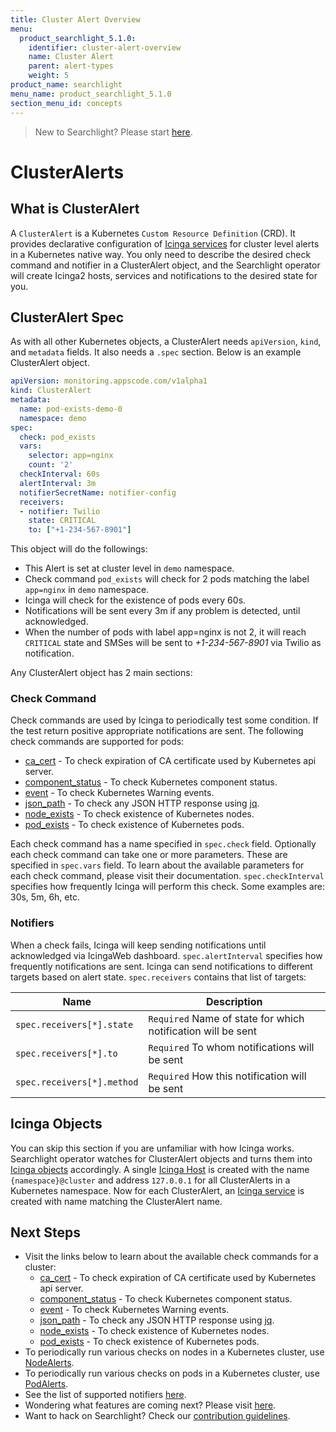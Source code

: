 ```yaml
---
title: Cluster Alert Overview
menu:
  product_searchlight_5.1.0:
    identifier: cluster-alert-overview
    name: Cluster Alert
    parent: alert-types
    weight: 5
product_name: searchlight
menu_name: product_searchlight_5.1.0
section_menu_id: concepts
---
```


> New to Searchlight? Please start [here](/products/searchlight/5.1.0/concepts/README).
# ClusterAlerts

## What is ClusterAlert
A `ClusterAlert` is a Kubernetes `Custom Resource Definition` (CRD). It provides declarative configuration of [Icinga services](https://www.icinga.com/docs/icinga2/latest/doc/09-object-types/#service) for cluster level alerts in a Kubernetes native way. You only need to describe the desired check command and notifier in a ClusterAlert object, and the Searchlight operator will create Icinga2 hosts, services and notifications to the desired state for you.

## ClusterAlert Spec
As with all other Kubernetes objects, a ClusterAlert needs `apiVersion`, `kind`, and `metadata` fields. It also needs a `.spec` section. Below is an example ClusterAlert object.

```yaml
apiVersion: monitoring.appscode.com/v1alpha1
kind: ClusterAlert
metadata:
  name: pod-exists-demo-0
  namespace: demo
spec:
  check: pod_exists
  vars:
    selector: app=nginx
    count: '2'
  checkInterval: 60s
  alertInterval: 3m
  notifierSecretName: notifier-config
  receivers:
  - notifier: Twilio
    state: CRITICAL
    to: ["+1-234-567-8901"]
```

This object will do the followings:

- This Alert is set at cluster level in `demo` namespace.
- Check command `pod_exists` will check for 2 pods matching the label `app=nginx` in `demo` namespace.
- Icinga will check for the existence of pods every 60s.
- Notifications will be sent every 3m if any problem is detected, until acknowledged.
- When the number of pods with label app=nginx is not 2, it will reach `CRITICAL` state and SMSes will be sent to _+1-234-567-8901_ via Twilio as notification.


Any ClusterAlert object has 2 main sections:

### Check Command
Check commands are used by Icinga to periodically test some condition. If the test return positive appropriate notifications are sent. The following check commands are supported for pods:

- [ca_cert](/products/searchlight/5.1.0/guides/cluster-alerts/ca_cert) - To check expiration of CA certificate used by Kubernetes api server.
- [component_status](/products/searchlight/5.1.0/guides/cluster-alerts/component_status) - To check Kubernetes component status.
- [event](/products/searchlight/5.1.0/guides/cluster-alerts/event) - To check Kubernetes Warning events.
- [json_path](/products/searchlight/5.1.0/guides/cluster-alerts/json_path) - To check any JSON HTTP response using [jq](https://stedolan.github.io/jq/).
- [node_exists](/products/searchlight/5.1.0/guides/cluster-alerts/node_exists) - To check existence of Kubernetes nodes.
- [pod_exists](/products/searchlight/5.1.0/guides/cluster-alerts/pod_exists) - To check existence of Kubernetes pods.

Each check command has a name specified in `spec.check` field. Optionally each check command can take one or more parameters. These are specified in `spec.vars` field. To learn about the available parameters for each check command, please visit their documentation. `spec.checkInterval` specifies how frequently Icinga will perform this check. Some examples are: 30s, 5m, 6h, etc.

### Notifiers
When a check fails, Icinga will keep sending notifications until acknowledged via IcingaWeb dashboard. `spec.alertInterval` specifies how frequently notifications are sent. Icinga can send notifications to different targets based on alert state. `spec.receivers` contains that list of targets:

| Name                       | Description                                                  |
|----------------------------|--------------------------------------------------------------|
| `spec.receivers[*].state`  | `Required` Name of state for which notification will be sent |
| `spec.receivers[*].to`     | `Required` To whom notifications will be sent                |
| `spec.receivers[*].method` | `Required` How this notification will be sent                |


## Icinga Objects
You can skip this section if you are unfamiliar with how Icinga works. Searchlight operator watches for ClusterAlert objects and turns them into [Icinga objects](https://www.icinga.com/docs/icinga2/latest/doc/09-object-types/) accordingly. A single [Icinga Host](https://www.icinga.com/docs/icinga2/latest/doc/09-object-types/#host) is created with the name `{namespace}@cluster` and address `127.0.0.1` for all ClusterAlerts in a Kubernetes namespace. Now for each ClusterAlert, an [Icinga service](https://www.icinga.com/docs/icinga2/latest/doc/09-object-types/#service) is created with name matching the ClusterAlert name.


## Next Steps
 - Visit the links below to learn about the available check commands for a cluster:
    - [ca_cert](/products/searchlight/5.1.0/guides/cluster-alerts/ca_cert) - To check expiration of CA certificate used by Kubernetes api server.
    - [component_status](/products/searchlight/5.1.0/guides/cluster-alerts/component_status) - To check Kubernetes component status.
    - [event](/products/searchlight/5.1.0/guides/cluster-alerts/event) - To check Kubernetes Warning events.
    - [json_path](/products/searchlight/5.1.0/guides/cluster-alerts/json_path) - To check any JSON HTTP response using [jq](https://stedolan.github.io/jq/).
    - [node_exists](/products/searchlight/5.1.0/guides/cluster-alerts/node_exists) - To check existence of Kubernetes nodes.
    - [pod_exists](/products/searchlight/5.1.0/guides/cluster-alerts/pod_exists) - To check existence of Kubernetes pods.
 - To periodically run various checks on nodes in a Kubernetes cluster, use [NodeAlerts](/products/searchlight/5.1.0/concepts/alert-types/node-alert).
 - To periodically run various checks on pods in a Kubernetes cluster, use [PodAlerts](/products/searchlight/5.1.0/concepts/alert-types/pod-alert).
 - See the list of supported notifiers [here](/products/searchlight/5.1.0/guides/notifiers).
 - Wondering what features are coming next? Please visit [here](/products/searchlight/5.1.0/roadmap).
 - Want to hack on Searchlight? Check our [contribution guidelines](/products/searchlight/5.1.0/CONTRIBUTING).
